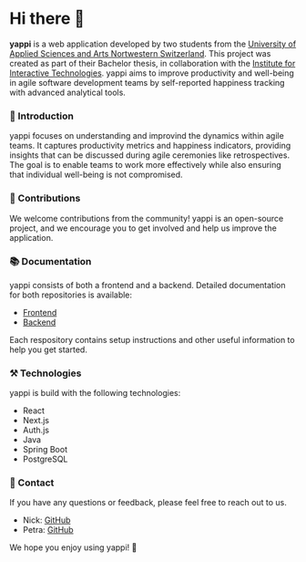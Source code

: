 # Hi there 👋
**yappi** is a web application developed by two students from the [University of Applied Sciences and Arts Nortwestern Switzerland](https://www.fhnw.ch/en/about-fhnw/schools/school-of-engineering). This project was created as part of their Bachelor thesis, in collaboration with the [Institute for Interactive Technologies](https://www.fhnw.ch/en/about-fhnw/schools/school-of-engineering/institutes/institute-for-interactive-technologies). yappi aims to improve productivity and well-being in agile software development teams by self-reported happiness tracking with advanced analytical tools.

### 🚀 Introduction
yappi focuses on understanding and improvind the dynamics within agile teams.  It captures productivity metrics and happiness indicators, providing insights that can be discussed during agile ceremonies like retrospectives. The goal is to enable teams to work more effectively while also ensuring that individual well-being is not compromised.

### 🤝 Contributions
We welcome contributions from the community! yappi is an open-source project, and we encourage you to get involved and help us improve the application.

### 📚 Documentation
yappi consists of both a frontend and a backend. Detailed documentation for both repositories is available:
- [Frontend](https://github.com/24FSIIT16/dear-dev-frontend)
- [Backend](https://github.com/24FSIIT16/dear-dev-backend)

Each respository contains setup instructions and other useful information to help you get started.

### ⚒️ Technologies
yappi is build with the following technologies:
- React
- Next.js
- Auth.js
- Java
- Spring Boot
- PostgreSQL

### 📧 Contact

If you have any questions or feedback, please feel free to reach out to us.

- Nick: [GitHub](https://github.com/baurnick)
- Petra: [GitHub](https://github.com/smuefsmuef)

We hope you enjoy using yappi! 🌈
